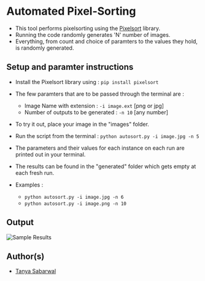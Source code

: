 # Automated Pixel-Sorting

- This tool performs pixelsorting using the [Pixelsort](https://github.com/satyarth/pixelsort) library.
- Running the code randomly generates 'N' number of images.
- Everything, from count and choice of paramters to the values they hold, is randomly generated.


## Setup and paramter instructions

- Install the Pixelsort library using : ```pip install pixelsort```
- The few paramters that are to be passed through the terminal are :
    * Image Name with extension : ```-i image.ext```  [png or jpg]
    * Number of outputs to be generated : ```-n 10```  [any number]
- To try it out, place your image in the "images" folder.
- Run the script from the terminal : ```python autosort.py -i image.jpg -n 5```
- The parameters and their values for each instance on each run are printed out in your terminal.
- The results can be found in the "generated" folder which gets empty at each fresh run.

- Examples :
    - ```python autosort.py -i image.jpg -n 6```
    - ```python autosort.py -i image.png -n 10```

## Output

![Sample Results](https://i.imgur.com/Bhxz1pX.png)

## Author(s)

- [Tanya Sabarwal](https://github.com/Tanya-18)
